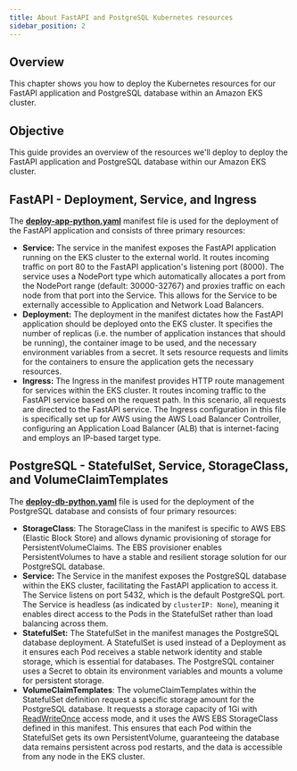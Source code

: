 ```yaml
---
title: About FastAPI and PostgreSQL Kubernetes resources
sidebar_position: 2
---
```

## Overview
This chapter shows you how to deploy the Kubernetes resources for our FastAPI application and PostgreSQL database within an Amazon EKS cluster. 

## Objective
This guide provides an overview of the resources we'll deploy to deploy the FastAPI application and PostgreSQL database within our Amazon EKS cluster. 

## FastAPI - Deployment, Service, and Ingress
The **[deploy-app-python.yaml](https://github.com/aws-samples/python-fastapi-demo-docker/blob/main/eks/deploy-app-python.yaml)** manifest file is used for the deployment of the FastAPI application and consists of three primary resources:

- **Service:** The service in the manifest exposes the FastAPI application running on the EKS cluster to the external world. It routes incoming traffic on port 80 to the FastAPI application's listening port (8000). The service uses a NodePort type which automatically allocates a port from the NodePort range (default: 30000-32767) and proxies traffic on each node from that port into the Service. This allows for the Service to be externally accessible to Application and Network Load Balancers.
- **Deployment:** The deployment in the manifest dictates how the FastAPI application should be deployed onto the EKS cluster. It specifies the number of replicas (i.e. the number of application instances that should be running), the container image to be used, and the necessary environment variables from a secret. It sets resource requests and limits for the containers to ensure the application gets the necessary resources.
- **Ingress:** The Ingress in the manifest provides HTTP route management for services within the EKS cluster. It routes incoming traffic to the FastAPI service based on the request path. In this scenario, all requests are directed to the FastAPI service. The Ingress configuration in this file is specifically set up for AWS using the AWS Load Balancer Controller, configuring an Application Load Balancer (ALB) that is internet-facing and employs an IP-based target type.

## PostgreSQL - StatefulSet, Service, StorageClass, and VolumeClaimTemplates
The **[deploy-db-python.yaml](https://github.com/aws-samples/python-fastapi-demo-docker/blob/main/eks/deploy-db-python.yaml)** file is used for the deployment of the PostgreSQL database and consists of four primary resources:

- **StorageClass**: The StorageClass in the manifest is specific to AWS EBS (Elastic Block Store) and allows dynamic provisioning of storage for PersistentVolumeClaims. The EBS provisioner enables PersistentVolumes to have a stable and resilient storage solution for our PostgreSQL database.
- **Service:** The Service in the manifest exposes the PostgreSQL database within the EKS cluster, facilitating the FastAPI application to access it. The Service listens on port 5432, which is the default PostgreSQL port. The Service is headless (as indicated by `clusterIP: None`), meaning it enables direct access to the Pods in the StatefulSet rather than load balancing across them.
- **StatefulSet:** The StatefulSet in the manifest manages the PostgreSQL database deployment. A StatefulSet is used instead of a Deployment as it ensures each Pod receives a stable network identity and stable storage, which is essential for databases. The PostgreSQL container uses a Secret to obtain its environment variables and mounts a volume for persistent storage.
- **VolumeClaimTemplates**: The volumeClaimTemplates within the StatefulSet definition request a specific storage amount for the PostgreSQL database. It requests a storage capacity of 1Gi with [ReadWriteOnce](https://kubernetes.io/docs/concepts/storage/persistent-volumes/#access-modes) access mode, and it uses the AWS EBS StorageClass defined in this manifest. This ensures that each Pod within the StatefulSet gets its own PersistentVolume, guaranteeing the database data remains persistent across pod restarts, and the data is accessible from any node in the EKS cluster.